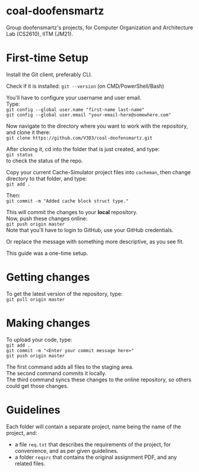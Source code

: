 # coal-doofensmartz
Group doofensmartz's projects, for Computer Organization and Architecture Lab (CS2610), IITM (JM21).

# First-time Setup
Install the Git client, preferably CLI.

Check if it is installed: `git --version` (on CMD/PowerShell/Bash)

You'll have to configure your username and user email.<br>
Type:<br>
`git config --global user.name "first-name last-name"`<br>
`git config --global user.email "your-email-here@somewhere.com"`<br>

Now navigate to the directory where you want to work with the repository, and clone it there:<br>
`git clone https://github.com/V3D3/coal-doofensmartz.git`

After cloning it, cd into the folder that is just created, and type:<br>
`git status`<br>
to check the status of the repo.

Copy your current Cache-Simulator project files into `cacheman`, then change directory to that folder, and type:<br>
`git add .`

Then:<br>
`git commit -m "Added cache block struct type."`

This will commit the changes to your **local** repository.<br>
Now, push these changes online:<br>
`git push origin master`<br>
Note that you'll have to login to GitHub, use your GitHub credentials.

Or replace the message with something more descriptive, as you see fit.<br>

This guide was a one-time setup.<br>

# Getting changes
To get the latest version of the repository, type:<br>
`git pull origin master`

# Making changes
To upload your code, type:<br>
`git add .`<br>
`git commit -m "<Enter your commit message here>"`<br>
`git push origin master`<br>

The first command adds all files to the staging area.<br>
The second command commits it locally.<br>
The third command syncs these changes to the online repository, so others could get those changes.<br>

# Guidelines
Each folder will contain a separate project, name being the name of the project, and:
- a file `req.txt` that describes the requirements of the project, for convenience, and as per given guidelines.
- a folder `reqsrc` that contains the original assignment PDF, and any related files.
